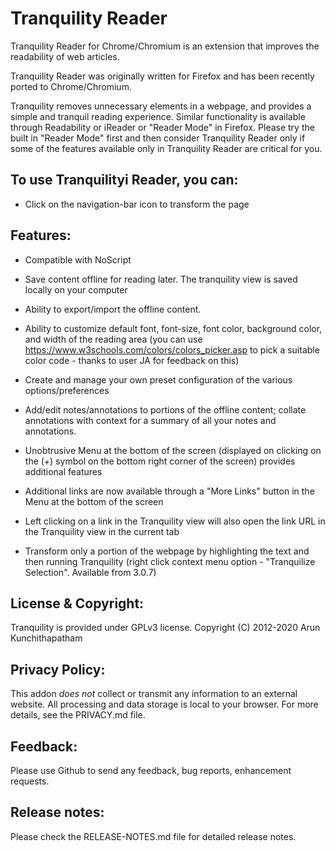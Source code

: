 # Tranquility Reader

Tranquility Reader for Chrome/Chromium is an extension that improves 
the readability of web articles.

Tranquility Reader was originally written for Firefox and has been recently
ported to Chrome/Chromium.

Tranquility removes unnecessary elements in a webpage, and provides
a simple and tranquil reading experience. Similar functionality is
available through Readability or iReader or "Reader Mode" in Firefox.
Please try the built in "Reader Mode" first and then consider
Tranquility Reader only if some of the features available only in
Tranquility Reader are critical for you.

## To use Tranquilityi Reader, you can:

* Click on the navigation-bar icon to transform the page

## Features:

* Compatible with NoScript

* Save content offline for reading later. The tranquility view is 
  saved locally on your computer

* Ability to export/import the offline content.

* Ability to customize default font, font-size, font color, 
  background color, and width of the reading area (you can use 
  https://www.w3schools.com/colors/colors_picker.asp to pick a 
  suitable color code - thanks to user JA for feedback on this)

* Create and manage your own preset configuration of the various 
  options/preferences

* Add/edit notes/annotations to portions of the offline content; 
  collate annotations with context for a summary of all your 
  notes and annotations.

* Unobtrusive Menu at the bottom of the screen (displayed on 
  clicking on the (+) symbol on the bottom right corner of the 
  screen) provides additional features

* Additional links are now available through a "More Links" button 
  in the Menu at the bottom of the screen

* Left clicking on a link in the Tranquility view will also open 
  the link URL in the Tranquility view in the current tab

* Transform only a portion of the webpage by highlighting the text 
  and then running Tranquility (right click context menu 
  option - "Tranquilize Selection".  Available from 3.0.7)


## License & Copyright:

Tranquility is provided under GPLv3 license.
Copyright (C) 2012-2020 Arun Kunchithapatham

## Privacy Policy:

This addon *does not* collect or transmit any information to an external website. All processing and data storage is local to your browser. For more details, see the PRIVACY.md file.

## Feedback:

Please use Github to send any feedback, bug reports, enhancement requests.

## Release notes:

Please check the RELEASE-NOTES.md file for detailed release notes.
